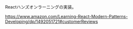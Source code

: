 Reactハンズオンラーニングの実装。

https://www.amazon.com/Learning-React-Modern-Patterns-Developing/dp/1492051721#customerReviews
